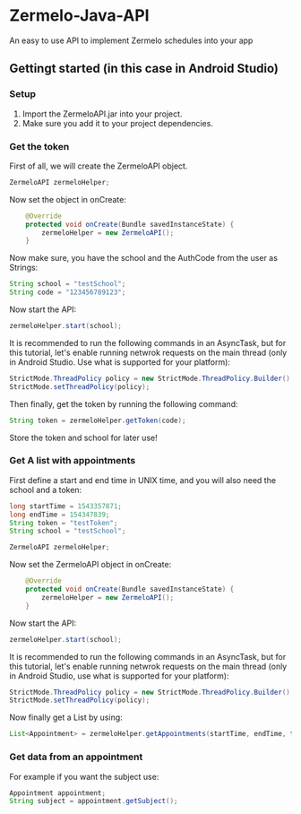 # Zermelo-Java-API
An easy to use API to implement Zermelo schedules into your app

## Gettingt started (in this case in Android Studio)
### Setup
1. Import the ZermeloAPI.jar into your project.
2. Make sure you add it to your project dependencies.

### Get the token
First of all, we will create the ZermeloAPI object.
```java
ZermeloAPI zermeloHelper;
```
Now set the object in onCreate:
```java
    @Override
    protected void onCreate(Bundle savedInstanceState) {
        zermeloHelper = new ZermeloAPI();
    }
```
Now make sure, you have the school and the AuthCode from the user as Strings:
```java
String school = "testSchool";
String code = "123456789123";
```
Now start the API:
```java
zermeloHelper.start(school);
```
It is recommended to run the following commands in an AsyncTask, but for this tutorial, let's enable running netwrok requests on the main thread (only in Android Studio. Use what is supported for your platform):
```java
StrictMode.ThreadPolicy policy = new StrictMode.ThreadPolicy.Builder().permitAll().build();
StrictMode.setThreadPolicy(policy);
```
Then finally, get the token by running the following command:
```java
String token = zermeloHelper.getToken(code);
```
Store the token and school for later use!

### Get A list with appointments
First define a start and end time in UNIX time, and you will also need the school and a token:
```java
long startTime = 1543357871;
long endTime = 154347839;
String token = "testToken";
String school = "testSchool";

ZermeloAPI zermeloHelper;
```
Now set the ZermeloAPI object in onCreate:
```java
    @Override
    protected void onCreate(Bundle savedInstanceState) {
        zermeloHelper = new ZermeloAPI();
    }
```
Now start the API:
```java
zermeloHelper.start(school);
```
It is recommended to run the following commands in an AsyncTask, but for this tutorial, let's enable running netwrok requests on the main thread (only in Android Studio, use what is supported for your platform):
```java
StrictMode.ThreadPolicy policy = new StrictMode.ThreadPolicy.Builder().permitAll().build();
StrictMode.setThreadPolicy(policy);
```
Now finally get a List<Appointment> by using:

```java
List<Appointment> = zermeloHelper.getAppointments(startTime, endTime, token);
```

### Get data from an appointment
For example if you want the subject use:
```java
Appointment appointment;
String subject = appointment.getSubject();
```


